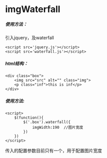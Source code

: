 # imgWaterfall


##### 使用方法：

引入jquery，及waterfall
```
<script src='jquery.js'></script>
<script src='waterfall.js'></script>
```

##### html结构：
```
<div class="box">
	<img src="src" alt="" class="img">
	<p class="inf">this is inf</p>
</div>
```

##### 使用方法:
```
<script>
	$(function(){
		$('.box').waterfall({
			imgWidth:190  //图片宽度
		})
	})
</script>
```

传入的配置参数目前只有一个，用于配置图片宽度